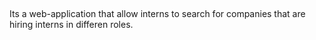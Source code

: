 ##
Its a web-application that allow interns to search for companies that are hiring interns in differen roles.
